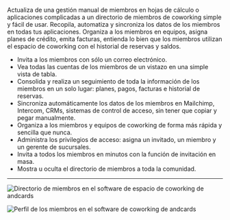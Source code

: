 Actualiza de una gestión manual de miembros en hojas de cálculo o aplicaciones complicadas a un directorio de miembros de coworking simple y fácil de usar. Recopila, automatiza y sincroniza los datos de los miembros en todas tus aplicaciones. Organiza a los miembros en equipos, asigna planes de crédito, emita facturas, entienda lo bien que los miembros utilizan el espacio de coworking con el historial de reservas y saldos.

- Invita a los miembros con sólo un correo electrónico.
- Vea todas las cuentas de los miembros de un vistazo en una simple vista de tabla.
- Consolida y realiza un seguimiento de toda la información de los miembros en un solo lugar: planes, pagos, facturas e historial de reservas.
- Sincroniza automáticamente los datos de los miembros en Mailchimp, Intercom, CRMs, sistemas de control de acceso, sin tener que copiar y pegar manualmente.
- Organiza a los miembros y equipos de coworking de forma más rápida y sencilla que nunca.
- Administra los privilegios de acceso: asigna un invitado, un miembro y un gerente de sucursales.
- Invita a todos los miembros en minutos con la función de invitación en masa.
- Mostra u oculta el directorio de miembros a toda la comunidad.

---

![Directorio de miembros en el software de espacio de coworking de andcards](https://d7ccq1i35b0cj.cloudfront.net/andcards-directory-members-light-en-1920-1200.png)

![Perfil de los miembros en el software de coworking de andcards](https://d7ccq1i35b0cj.cloudfront.net/andcards-directory-user-main-light-en-1920-1200.png)
